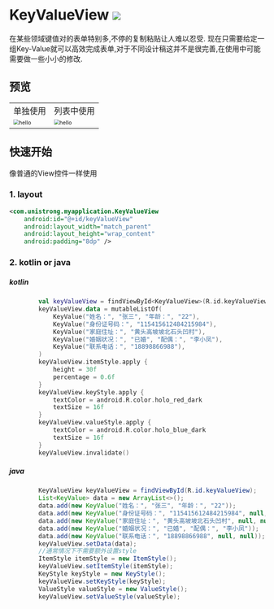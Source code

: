 # KeyValueView [![](https://jitpack.io/v/RUANHAOANDROID/KeyValueView.svg)](https://jitpack.io/#RUANHAOANDROID/KeyValueView)
在某些领域键值对的表单特别多,不停的复制粘贴让人难以忍受.
现在只需要给定一组Key-Value就可以高效完成表单,对于不同设计稿这并不是很完善,在使用中可能需要做一些小小的修改.
## 预览

<table>
       <tr>
            <td align="center">单独使用</td>
            <td align="center">列表中使用</td>
        </tr>
    <tr>
      <td>
          <img src="https://user-images.githubusercontent.com/10151414/127117139-fdde2cd8-6e26-4cc7-be07-c8dfa2c0c47d.png" alt="hello" style="zoom:67%;"/>            
        </td>
        <td>
          <img src="https://user-images.githubusercontent.com/10151414/127116874-6e58a25d-77a4-40b5-9915-f18740b0bc2b.png" alt="hello" style="zoom:67%;"/>
      </td>
    </tr>
</table>

## 快速开始
像普通的View控件一样使用
### 1.  layout
```xml
<com.unistrong.myapplication.KeyValueView
    android:id="@+id/keyValueView"
    android:layout_width="match_parent"
    android:layout_height="wrap_content"
    android:padding="8dp" />
```
### 2.  kotlin or java  
##### kotlin
```kotlin
        val keyValueView = findViewById<KeyValueView>(R.id.keyValueView)
        keyValueView.data = mutableListOf(
            KeyValue("姓名：", "张三", "年龄：", "22"),
            KeyValue("身份证号码：", "115415612484215984"),
            KeyValue("家庭住址：", "黄头高坡坡北石头凹村"),
            KeyValue("婚姻状况：", "已婚", "配偶：", "李小凤"),
            KeyValue("联系电话：", "18898866988"),
        )
        keyValueView.itemStyle.apply {
            height = 30f
            percentage = 0.6f
        }
        keyValueView.keyStyle.apply {
            textColor = android.R.color.holo_red_dark
            textSize = 16f
        }
        keyValueView.valueStyle.apply {
            textColor = android.R.color.holo_blue_dark
            textSize = 16f
        }
        keyValueView.invalidate()
```
##### java
```java
        KeyValueView keyValueView = findViewById(R.id.keyValueView);
        List<KeyValue> data = new ArrayList<>();
        data.add(new KeyValue("姓名：", "张三", "年龄：", "22"));
        data.add(new KeyValue("身份证号码：", "115415612484215984", null, null));
        data.add(new KeyValue("家庭住址：", "黄头高坡坡北石头凹村", null, null));
        data.add(new KeyValue("婚姻状况：", "已婚", "配偶：", "李小凤"));
        data.add(new KeyValue("联系电话：", "18898866988", null, null));
        keyValueView.setData(data);
        //通常情况下不需要额外设置style
        ItemStyle itemStyle = new ItemStyle();
        keyValueView.setItemStyle(itemStyle);
        KeyStyle keyStyle = new KeyStyle();
        keyValueView.setKeyStyle(keyStyle);
        ValueStyle valueStyle = new ValueStyle();
        keyValueView.setValueStyle(valueStyle);
```

